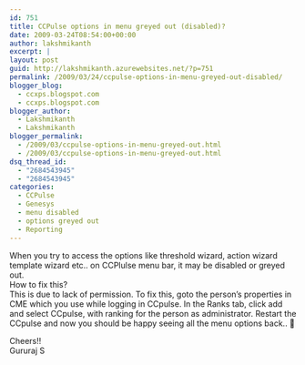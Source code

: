 ```yaml
---
id: 751
title: CCPulse options in menu greyed out (disabled)?
date: 2009-03-24T08:54:00+00:00
author: lakshmikanth
excerpt: |
layout: post
guid: http://lakshmikanth.azurewebsites.net/?p=751
permalink: /2009/03/24/ccpulse-options-in-menu-greyed-out-disabled/
blogger_blog:
  - ccxps.blogspot.com
  - ccxps.blogspot.com
blogger_author:
  - Lakshmikanth
  - Lakshmikanth
blogger_permalink:
  - /2009/03/ccpulse-options-in-menu-greyed-out.html
  - /2009/03/ccpulse-options-in-menu-greyed-out.html
dsq_thread_id:
  - "2684543945"
  - "2684543945"
categories:
  - CCPulse
  - Genesys
  - menu disabled
  - options greyed out
  - Reporting
---
```

When you try to access the options like threshold wizard, action wizard template wizard etc.. on CCPlulse menu bar, it may be disabled or greyed out.  
How to fix this?  
This is due to lack of permission. To fix this, goto the person&#8217;s properties in CME which you use while logging in CCpulse. In the Ranks tab, click add and select CCpulse, with ranking for the person as administrator. Restart the CCpulse and now you should be happy seeing all the menu options back.. 🙂 

Cheers!!  
Gururaj S